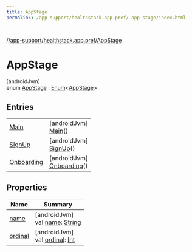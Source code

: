```yaml
---
title: AppStage
permalink: /app-support/healthstack.app.pref/-app-stage/index.html

---
```

//[app-support](/app-support.html)/[healthstack.app.pref](../index.html)/[AppStage](index.html)



# AppStage



[androidJvm]\
enum [AppStage](index.html) : [Enum](https://kotlinlang.org/api/latest/jvm/stdlib/kotlin/-enum/index.html)&lt;[AppStage](index.html)&gt;



## Entries


| | |
|---|---|
| [Main](-main/index.html) | [androidJvm]<br>[Main](-main/index.html)() |
| [SignUp](-sign-up/index.html) | [androidJvm]<br>[SignUp](-sign-up/index.html)() |
| [Onboarding](-onboarding/index.html) | [androidJvm]<br>[Onboarding](-onboarding/index.html)() |


## Properties


| Name | Summary |
|---|---|
| [name](-onboarding/index.html#-372974862%2FProperties%2F-1544593023) | [androidJvm]<br>val [name](-onboarding/index.html#-372974862%2FProperties%2F-1544593023): [String](https://kotlinlang.org/api/latest/jvm/stdlib/kotlin/-string/index.html) |
| [ordinal](-onboarding/index.html#-739389684%2FProperties%2F-1544593023) | [androidJvm]<br>val [ordinal](-onboarding/index.html#-739389684%2FProperties%2F-1544593023): [Int](https://kotlinlang.org/api/latest/jvm/stdlib/kotlin/-int/index.html) |

